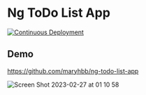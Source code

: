 # Ng ToDo List App

[![Continuous Deployment](https://github.com/maryhbb/ng-todo-list-app/actions/workflows/deploy.yml/badge.svg)](https://github.com/maryhbb/ng-todo-list-app/actions/workflows/deploy.yml)


## Demo

https://github.com/maryhbb/ng-todo-list-app

![Screen Shot 2023-02-27 at 01 10 58](https://user-images.githubusercontent.com/76174247/221446083-8973ce7f-2b91-4a3d-9058-1f6632f64265.png)
